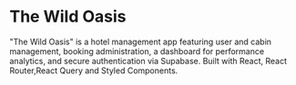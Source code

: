 # The Wild Oasis

"The Wild Oasis" is a hotel management app featuring user and cabin management, booking administration, a dashboard for performance analytics, and secure authentication via Supabase. Built with React, React Router,React Query and Styled Components.
